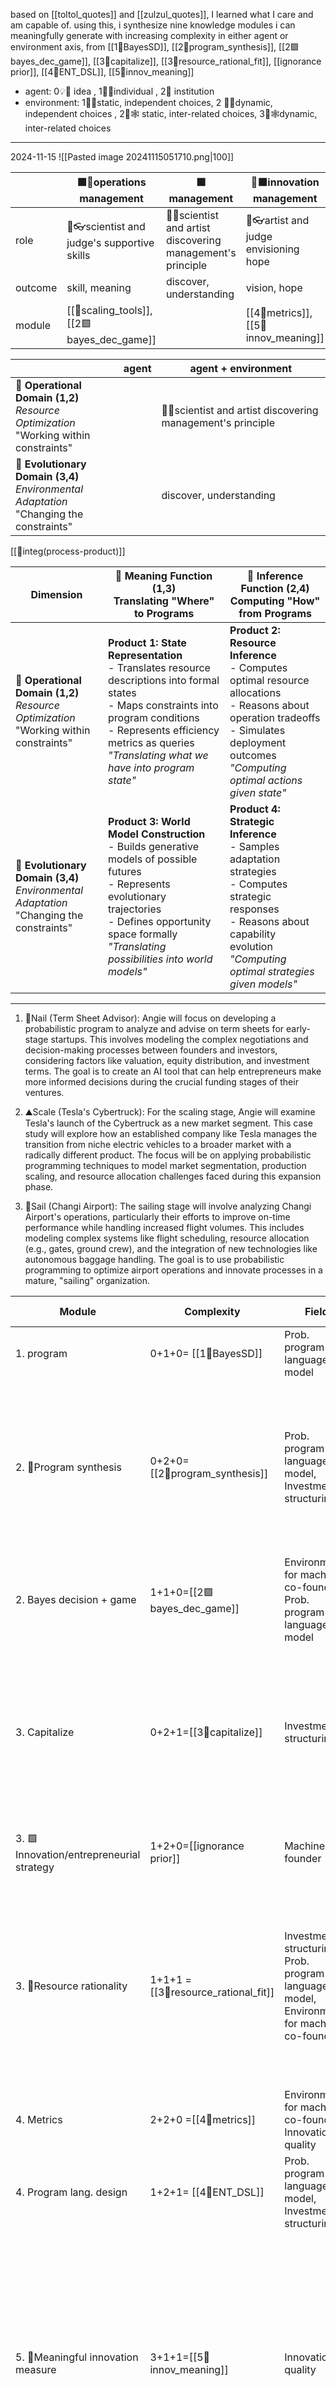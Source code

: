 based on  [[toltol_quotes]] and [[zulzul_quotes]], I learned what I care and am capable of. using this, i synthesize nine knowledge modules i can meaningfully generate with increasing complexity in either agent or environment axis, from [[1🔴BayesSD]], [[2🔴program_synthesis]], [[2🟩bayes_dec_game]], [[3🔵capitalize]], [[3🔷resource_rational_fit]], [[ignorance prior]], [[4💙ENT_DSL]], [[5💜innov_meaning]]
- agent: 0💡💸 idea , 1🧍‍♀️individual , 2🏢 institution
- environment: 1📍🌲static, independent choices, 2 🎲🌲dynamic, independent choices , 2📍🕸️ static, inter-related choices, 3🎲🕸️dynamic, inter-related choices

----
2024-11-15
![[Pasted image 20241115051710.png|100]]

|         | 🟩🔴operations management                   | 🟩management                                                | 💜🟩innovation management             |
| ------- | ------------------------------------------- | ----------------------------------------------------------- | ------------------------------------- |
| role    | 🧠👓scientist and judge's supportive skills | 🧠🤜scientist and artist discovering management's principle | 🤜👓artist and judge envisioning hope |
| outcome | skill, meaning                              | discover, understanding                                     | vision, hope                          |
| module  | [[🔵scaling_tools]], [[2🟩bayes_dec_game]]  |                                                             | [[4🔴metrics]], [[5💜innov_meaning]]  |


|                                                                                              | agent | agent + environment                                         |
| -------------------------------------------------------------------------------------------- | ----- | ----------------------------------------------------------- |
| **🔧 Operational Domain (1,2)**<br>*Resource Optimization*<br>"Working within constraints"   |       | 🧠🤜scientist and artist discovering management's principle |
| **🌱 Evolutionary Domain (3,4)**<br>*Environmental Adaptation*<br>"Changing the constraints" |       | discover, understanding                                     |

[[💠integ(process-product)]]

| Dimension                                                                                    | 🎨 Meaning Function (1,3)<br>Translating "Where" to Programs                                                                                                                                                                                | 🎯 Inference Function (2,4)<br>Computing "How" from Programs                                                                                                                                        |
| -------------------------------------------------------------------------------------------- | ------------------------------------------------------------------------------------------------------------------------------------------------------------------------------------------------------------------------------------------- | --------------------------------------------------------------------------------------------------------------------------------------------------------------------------------------------------- |
| **🔧 Operational Domain (1,2)**<br>*Resource Optimization*<br>"Working within constraints"   | **Product 1: State Representation**<br>- Translates resource descriptions into formal states<br>- Maps constraints into program conditions<br>- Represents efficiency metrics as queries<br>*"Translating what we have into program state"* | **Product 2: Resource Inference**<br>- Computes optimal resource allocations<br>- Reasons about operation tradeoffs<br>- Simulates deployment outcomes<br>*"Computing optimal actions given state"* |
| **🌱 Evolutionary Domain (3,4)**<br>*Environmental Adaptation*<br>"Changing the constraints" | **Product 3: World Model Construction**<br>- Builds generative models of possible futures<br>- Represents evolutionary trajectories<br>- Defines opportunity space formally<br>*"Translating possibilities into world models"*              | **Product 4: Strategic Inference**<br>- Samples adaptation strategies<br>- Computes strategic responses<br>- Reasons about capability evolution<br>*"Computing optimal strategies given models"*    |






---

1. 🌳Nail (Term Sheet Advisor): Angie will focus on developing a probabilistic program to analyze and advise on term sheets for early-stage startups. This involves modeling the complex negotiations and decision-making processes between founders and investors, considering factors like valuation, equity distribution, and investment terms. The goal is to create an AI tool that can help entrepreneurs make more informed decisions during the crucial funding stages of their ventures.

2. ⛰️Scale (Tesla's Cybertruck): For the scaling stage, Angie will examine Tesla's launch of the Cybertruck as a new market segment. This case study will explore how an established company like Tesla manages the transition from niche electric vehicles to a broader market with a radically different product. The focus will be on applying probabilistic programming techniques to model market segmentation, production scaling, and resource allocation challenges faced during this expansion phase.

3. 🌊Sail (Changi Airport): The sailing stage will involve analyzing Changi Airport's operations, particularly their efforts to improve on-time performance while handling increased flight volumes. This includes modeling complex systems like flight scheduling, resource allocation (e.g., gates, ground crew), and the integration of new technologies like autonomous baggage handling. The goal is to use probabilistic programming to optimize airport operations and innovate processes in a mature, "sailing" organization.

| Module                                   | Complexity                           | Field                                                                                         | Evaluators      | Stage (Need)                                               | Physics Analogy                                                                                                                                                                                                               |
| ---------------------------------------- | ------------------------------------ | --------------------------------------------------------------------------------------------- | --------------- | ---------------------------------------------------------- | ----------------------------------------------------------------------------------------------------------------------------------------------------------------------------------------------------------------------------- |
| 1. program                               | 0+1+0= [[1🔴BayesSD]]          | Prob. program + language model                                                                |                 | 🌳Nail (Term sheet optimization)                           |                                                                                                                                                                                                                               |
| 2. 🔴Program synthesis                   | 0+2+0=[[2🔴program_synthesis]]                | Prob. program + language model, Investment structuring                                        | Charlie, Vikash | 🌳Nail (Generating term sheet variations)                  | `Quantum mechanics` (Introduces probabilistic elements and uncertainty). acknowledge that outcomes can exist in multiple states simultaneously until observed or decided upon.                                                |
| 2. Bayes decision + game                 | 1+1+0=[[2🟩bayes_dec_game]]            | Environments for machine co-founder, Prob. program + language model                           |                 | ⛰️Scale (Market strategy for Cybertruck)                   |                                                                                                                                                                                                                               |
| 3. Capitalize                            | 0+2+1=[[3🔵capitalize]]              | Investment structuring                                                                        | Charlie, Scott  | 🌳Nail (Financial modeling for term sheets)                | `Newtonian mechanics` (Foundational framework for predictable, deterministic systems) works well for straightforward scenarios but may oversimplify complex situations.                                                       |
| 3. 🟩Innovation/entrepreneurial strategy | 1+2+0=[[ignorance prior]]            | Machine co-founder                                                                            |                 | ⛰️Scale (Tesla's strategy for new market entry)            | Applies strategy to financial decisions                                                                                                                                                                                       |
| 3. 🔷Resource rationality                | 1+1+1 = [[3🔷resource_rational_fit]]         | Investment structuring, Prob. program + language model,   Environments for machine co-founder | Charlie, Tom    | 🌊Sail (Resource optimization at Changi Airport)           | `Quantum field` (Unifying framework incorporating multiple elements). complex interactions, emergent phenomena, and provide a more comprehensive understanding of the system as a whole.                                      |
| 4. Metrics                               | 2+2+0 =[[4🔴metrics]] | Environments for machine co-founder, Innovation quality                                       |                 | 🌊Sail (Performance metrics for Changi Airport)            | Quantifies and measures innovation outcomes                                                                                                                                                                                   |
| 4. Program lang. design                  | 1+2+1= [[4💙ENT_DSL]]          | Prob. program + language model, Investment structuring                                        |                 | ⛰️Scale (Language for modeling Tesla's production scaling) | Tools for expressing complex ideas and strategies                                                                                                                                                                             |
| 5. 💜Meaningful innovation measure       | 3+1+1=[[5💜innov_meaning]]             | Innovation quality                                                                            | Charlie, Scott  | 🌊Sail (Measuring innovation impact at Changi Airport)     | `Relativity` (Recognizes context-dependent nature of innovation impact). Context becomes crucial in understanding outcomes.  measurements and perceptions can vary based on the observer's perspective or frame of reference. |




---

💡transfer decision tools in slow clockspeed environment to control agents in fast clockspeed environment (flight simulator to startup decision making, pivot game)

💡transfer decision tools in resource-concentrated environment (hospital institution in healthcare industry) to less resource-concentrated environment (entrepreneurship founder/institution in entrepreneurship industry)

